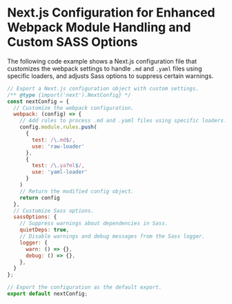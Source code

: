 # Next.js Configuration for Enhanced Webpack Module Handling and Custom SASS Options

The following code example shows a Next.js configuration file that customizes the webpack settings to handle `.md` and `.yaml` files using specific loaders, and adjusts Sass options to suppress certain warnings.

```javascript annotate
// Export a Next.js configuration object with custom settings.
/** @type {import('next').NextConfig} */
const nextConfig = {
  // Customize the webpack configuration.
  webpack: (config) => {
    // Add rules to process .md and .yaml files using specific loaders.
    config.module.rules.push(
      {
        test: /\.md$/,
        use: 'raw-loader'
      },
      {
        test: /\.ya?ml$/,
        use: 'yaml-loader'
      }
    )
    // Return the modified config object.
    return config
  },
  // Customize Sass options.
  sassOptions: {
    // Suppress warnings about dependencies in Sass.
    quietDeps: true,
    // Disable warnings and debug messages from the Sass logger.
    logger: {
      warn: () => {},
      debug: () => {},
    },
  }
};

// Export the configuration as the default export.
export default nextConfig;
```